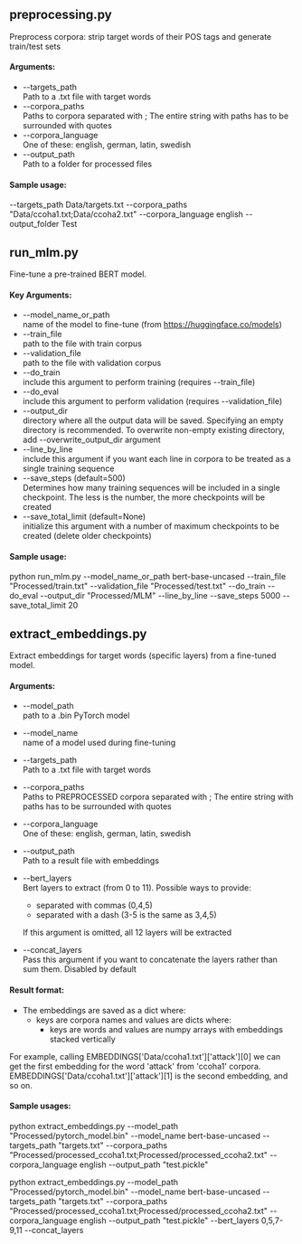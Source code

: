 ## preprocessing.py

Preprocess corpora: strip target words of their POS tags and generate train/test sets

#### Arguments:

- --targets_path  
  Path to a .txt file with target words
- --corpora_paths  
  Paths to corpora separated with ; The entire string with paths has to be surrounded with quotes
- --corpora_language  
  One of these: english, german, latin, swedish
- --output_path  
  Path to a folder for processed files

#### Sample usage:

--targets_path Data/targets.txt --corpora_paths "Data/ccoha1.txt;Data/ccoha2.txt" --corpora_language english
--output_folder Test

## run_mlm.py

Fine-tune a pre-trained BERT model.

#### Key Arguments:

- --model_name_or_path  
  name of the model to fine-tune (from https://huggingface.co/models)
- --train_file  
  path to the file with train corpus
- --validation_file  
  path to the file with validation corpus
- --do_train  
  include this argument to perform training (requires --train_file)
- --do_eval  
  include this argument to perform validation (requires --validation_file)
- --output_dir  
  directory where all the output data will be saved. Specifying an empty directory is recommended. To overwrite
  non-empty existing directory, add --overwrite_output_dir argument
- --line_by_line  
  include this argument if you want each line in corpora to be treated as a single training sequence
- --save_steps (default=500)  
  Determines how many training sequences will be included in a single checkpoint. The less is the number, the more
  checkpoints will be created
- --save_total_limit (default=None)  
  initialize this argument with a number of maximum checkpoints to be created (delete older checkpoints)

#### Sample usage:

python run_mlm.py --model_name_or_path bert-base-uncased --train_file "Processed/train.txt" --validation_file
"Processed/test.txt" --do_train --do_eval --output_dir "Processed/MLM" --line_by_line --save_steps 5000
--save_total_limit 20

## extract_embeddings.py

Extract embeddings for target words (specific layers) from a fine-tuned model.

#### Arguments:

- --model_path  
  path to a .bin PyTorch model
- --model_name  
  name of a model used during fine-tuning
- --targets_path  
  Path to a .txt file with target words
- --corpora_paths  
  Paths to PREPROCESSED corpora separated with ; The entire string with paths has to be surrounded with quotes
- --corpora_language  
  One of these: english, german, latin, swedish
- --output_path  
  Path to a result file with embeddings
- --bert_layers  
  Bert layers to extract (from 0 to 11). Possible ways to provide:
    - separated with commas (0,4,5)
    - separated with a dash (3-5 is the same as 3,4,5)

  If this argument is omitted, all 12 layers will be extracted
- --concat_layers  
  Pass this argument if you want to concatenate the layers rather than sum them. Disabled by default

#### Result format:

- The embeddings are saved as a dict where:
    - keys are corpora names and values are dicts where:
        - keys are words and values are numpy arrays with embeddings stacked vertically

For example, calling EMBEDDINGS['Data/ccoha1.txt']['attack'][0] we can get the first embedding for the word 'attack'
from 'ccoha1' corpora. EMBEDDINGS['Data/ccoha1.txt']['attack'][1] is the second embedding, and so on.

#### Sample usages:

python extract_embeddings.py --model_path "Processed/pytorch_model.bin" --model_name bert-base-uncased --targets_path
"targets.txt" --corpora_paths "Processed/processed_ccoha1.txt;Processed/processed_ccoha2.txt" --corpora_language english
--output_path "test.pickle"

python extract_embeddings.py --model_path "Processed/pytorch_model.bin" --model_name bert-base-uncased --targets_path
"targets.txt" --corpora_paths "Processed/processed_ccoha1.txt;Processed/processed_ccoha2.txt" --corpora_language english
--output_path "test.pickle" --bert_layers 0,5,7-9,11 --concat_layers